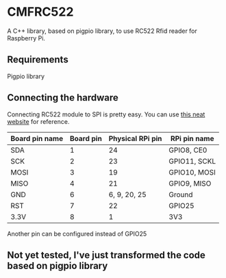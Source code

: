 # CMFRC522
A C++ library, based on pigpio library, to use RC522 Rfid reader for Raspberry Pi.

## Requirements
Pigpio library

## Connecting the hardware

Connecting RC522 module to SPI is pretty easy. You can use
[this neat website](http://pi.gadgetoid.com/pinout) for reference.

| Board pin name | Board pin | Physical RPi pin | RPi pin name |
|----------------|-----------|------------------|--------------|
| SDA            | 1         | 24               | GPIO8, CE0   |
| SCK            | 2         | 23               | GPIO11, SCKL |
| MOSI           | 3         | 19               | GPIO10, MOSI |
| MISO           | 4         | 21               | GPIO9, MISO  |
| GND            | 6         | 6, 9, 20, 25     | Ground       |
| RST            | 7         | 22               | GPIO25       |
| 3.3V           | 8         | 1                | 3V3          |

Another pin can be configured instead of GPIO25

## Not yet tested, I've just transformed the code based on pigpio library
## 
